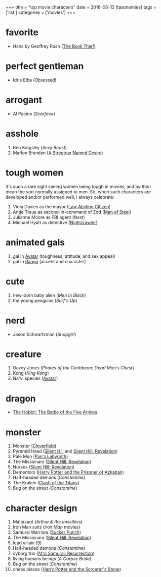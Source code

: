 +++
title = "top movie characters"
date = 2016-06-13
[taxonomies]
tags = ['list']
categories = ['movies']
+++

favorite
========

- Hans by Geoffrey Rush ([The Book Thief])

perfect gentleman
=================

- Idris Elba (*Obsessed*)

arrogant
========

- Al Pacino (*Scarface*)

asshole
=======

1. Ben Kingsley (*Sexy Beast*)
2. Marlon Brandon ([A Streetcar Named Desire])

tough women
===========

It's such a rare sight seeing women being tough in movies,
and by this I mean the sort normally assigned to men.
So, when such characters are developed and/or performed well,
I always celebrate:

1. Viola Davies as the mayor ([Law Abiding Citizen])
2. Antje Traue as second-in-command of Zod ([Man of Steel])
3. Julianne Moore as FBI agent (*Next*)
4. Michael Hyatt as detective ([Nightcrawler])


animated gals
=============

1. gal in [Avatar] (toughness, attitude, and sex appeal)
2. gal in [Rango] (accent and character)

cute
====

1. new-born baby alien (*Men In Black*)
2. the young penguins (*Surf's Up*)

nerd
====

- Jason Schwartzman (*Shopgirl*)

creature
========

1. Davey Jones (*Pirates of the Caribbean: Dead Man's Chest*)
2. Kong (*King Kong*)
3. Na'vi species ([Avatar])

dragon
======

- [The Hobbit: The Battle of the Five Armies]

monster
=======

1. Monster ([Cloverfield])
2. Pyramid Head ([Silent Hill] and [Silent Hill: Revelation])
3. Pale Man ([Pan's Labyrinth])
4. The Missionary ([Silent Hill: Revelation])
5. Nurses ([Silent Hill: Revelation])
6. Dementors ([Harry Potter and the Prisoner of Azkaban])
7. Half-headed demons (*Constantine*)
8. The Kraken ([Clash of the Titans])
9. Bug on the street (*Constantine*)

character design
================

1. Maltazard (*Arthur & the Invisibles*)
2. Iron Man suits (*Iron Man* movies)
3. Samurai Warriors ([Sucker Punch])
4. The Missionary ([Silent Hill: Revelation])
5. lead villain ([9])
6. Half-headed demons (*Constantine*)
7. cyborg trio ([Afro Samurai: Resurrection])
8. living humans beings (*A Corpse Bride*)
9. Bug on the street (*Constantine*)
10. chess pieces ([Harry Potter and the Sorcerer's Stone])


[The Book Thief]: http://tshepang.net/the-book-thief-2013
[A Streetcar Named Desire]: http://tshepang.net/a-streetcar-named-desire-1951
[tough women]: http://tshepang.net/tough-women
[Avatar]: http://tshepang.net/avatar-2009
[Rango]: http://tshepang.net/rango-2011
[The Hobbit: The Battle of the Five Armies]: http://tshepang.net/the-hobbit-the-battle-of-the-five-armies
[Cloverfield]: http://tshepang.net/cloverfield-2008
[Silent Hill]: http://tshepang.net/silent-hill-2006
[Silent Hill: Revelation]: http://tshepang.net/silent-hill-revelation-2012
[Pan's Labyrinth]: http://tshepang.net/pan-s-labyrinth-2006
[Harry Potter and the Prisoner of Azkaban]: http://tshepang.net/harry-potter-and-the-prisoner-of-azkaban-2004
[Clash of the Titans]: http://tshepang.net/clash-of-the-titans-2010
[Sucker Punch]: http://tshepang.net/sucker-punch-2011
[9]: http://tshepang.net/9-2009
[Afro Samurai: Resurrection]: http://tshepang.net/afro-samurai-resurrection-2009
[Harry Potter and the Sorcerer's Stone]: http://tshepang.net/harry-potter-and-the-sorcerer-s-stone-2001
[Law Abiding Citizen]: http://tshepang.net/law-abiding-citizen-2009
[Man of Steel]: http://tshepang.net/man-of-steel-2013
[Nightcrawler]: http://tshepang.net/nightcrawler
